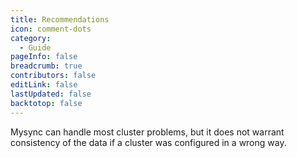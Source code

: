 ```yaml
---
title: Recommendations
icon: comment-dots
category:
  - Guide
pageInfo: false
breadcrumb: true
contributors: false
editLink: false
lastUpdated: false
backtotop: false
---
```

Mysync can handle most cluster problems, but it does not warrant consistency of the data if a cluster was configured in a wrong way.